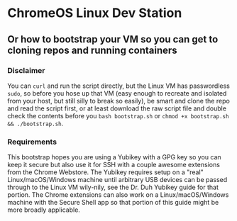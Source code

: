 # ChromeOS Linux Dev Station

## Or how to bootstrap your VM so you can get to cloning repos and running containers

### Disclaimer

You can `curl` and run the script directly, but the Linux VM has passwordless `sudo`, so before you hose up that VM (easy enough to recreate and isolated from your host, but still silly to break so easily), be smart and clone the repo and read the script first, or at least download the raw script file and double check the contents before you `bash bootstrap.sh` or `chmod +x bootstrap.sh && ./bootstrap.sh`.

### Requirements

This bootstrap hopes you are using a Yubikey with a GPG key so you can keep it secure but also use it for SSH with a couple awesome extensions from the Chrome Webstore. The Yubikey requires setup on a "real" Linux/macOS/Windows machine until arbitrary USB devices can be passed through to the Linux VM wily-nily, see the Dr. Duh Yubikey guide for that portion. The Chrome extensions can also work on a Linux/macOS/Windows machine with the Secure Shell app so that portion of this guide might be more broadly applicable.
